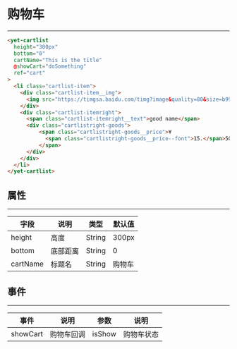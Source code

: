 # 购物车
-----

```html
<yet-cartlist
  height="300px"
  bottom="0"
  cartName="This is the title"
  @showCart="doSomething"
  ref="cart"
>
  <li class="cartlist-item">
    <div class="cartlist-item__img">
      <img src="https://timgsa.baidu.com/timg?image&quality=80&size=b9999_10000&sec=1556515023330&di=b2168bb78f3b286344299d017fe1b298&imgtype=0&src=http%3A%2F%2Fwww.jituwang.com%2Fuploads%2Fallimg%2F150924%2F258216-1509241F20510.jpg">
    </div>
    <div class="cartlist-itemright">
      <span class="cartlist-itemright__text">good name</span>
      <div class="cartlistright-goods">
          <span class="cartlistright-goods__price">¥
            <span class="cartlistright-goods__price--font">15.</span>50
          </span>
      </div>
    </div>
  </li>
</yet-cartlist>
```

## 属性
-----

| 字段 | 说明 | 类型 | 默认值
|----- | ----- | ----- | -----
| height | 高度 | String | 300px
| bottom | 底部距离 | String | 0
| cartName | 标题名 | String | 购物车

## 事件
-----

| 事件 | 说明 | 参数 | 说明
|----- | ----- | ----- | -----
| showCart | 购物车回调 | isShow | 购物车状态
